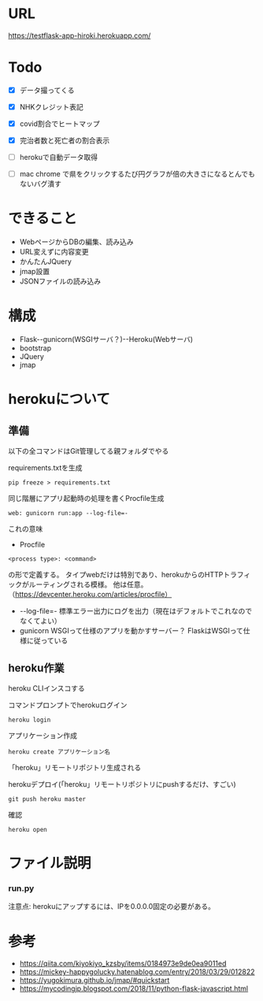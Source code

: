 # URL
https://testflask-app-hiroki.herokuapp.com/

# Todo
- [x] データ撮ってくる
- [x] NHKクレジット表記
- [x] covid割合でヒートマップ
- [x] 完治者数と死亡者の割合表示
- [ ] herokuで自動データ取得
- [ ] mac chrome で県をクリックするたび円グラフが倍の大きさになるとんでもないバグ潰す


# できること
+ WebページからDBの編集、読み込み
+ URL変えずに内容変更
+ かんたんJQuery
+ jmap設置
+ JSONファイルの読み込み

# 構成
+ Flask--gunicorn(WSGIサーバ？)--Heroku(Webサーバ)
+ bootstrap
+ JQuery
+ jmap

# herokuについて
## 準備
以下の全コマンドはGit管理してる親フォルダでやる

requirements.txtを生成
```
pip freeze > requirements.txt
```
同じ階層にアプリ起動時の処理を書くProcfile生成
```
web: gunicorn run:app --log-file=-
```
これの意味 
+ Procfile 
```
<process type>: <command>
```
の形で定義する。
タイプwebだけは特別であり、herokuからのHTTPトラフィックがルーティングされる模様。 他は任意。（https://devcenter.heroku.com/articles/procfile）
+ --log-file=-
標準エラー出力にログを出力（現在はデフォルトでこれなのでなくてよい）
+ gunicorn
WSGIって仕様のアプリを動かすサーバー？
FlaskはWSGIって仕様に従っている

## heroku作業
heroku CLIインスコする

コマンドプロンプトでherokuログイン
```
heroku login
```

アプリケーション作成
```
heroku create アプリケーション名
```
「heroku」リモートリポジトリ生成される

herokuデプロイ(「heroku」リモートリポジトリにpushするだけ、すごい)
```
git push heroku master
```

確認
```
heroku open
```

# ファイル説明
### run.py
注意点:
herokuにアップするには、IPを0.0.0.0固定の必要がある。


# 参考
+ https://qiita.com/kiyokiyo_kzsby/items/0184973e9de0ea9011ed
+ https://mickey-happygolucky.hatenablog.com/entry/2018/03/29/012822
+ https://yugokimura.github.io/jmap/#quickstart
+ https://mycodingjp.blogspot.com/2018/11/python-flask-javascript.html
